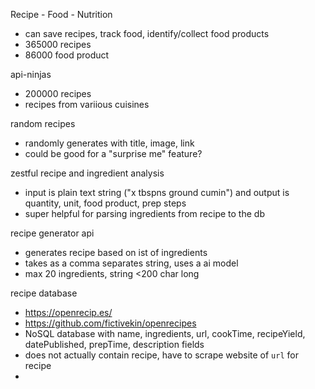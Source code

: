 Recipe - Food - Nutrition
- can save recipes, track food, identify/collect food products
- 365000 recipes
- 86000 food product

api-ninjas
- 200000 recipes
- recipes from variious cuisines

random recipes 
- randomly generates with title, image, link
- could be good for a "surprise me" feature?

zestful recipe and ingredient analysis
- input is plain text string ("x tbspns ground cumin") and output is quantity, unit, food product, prep steps
- super helpful for parsing ingredients from recipe to the db

recipe generator api
- generates recipe based on ist of ingredients
- takes as a comma separates string, uses a ai model
- max 20 ingredients, string <200 char long

recipe database
- https://openrecip.es/
- https://github.com/fictivekin/openrecipes
- NoSQL database with name, ingredients, url, cookTime, recipeYield, datePublished, prepTime, description fields
- does not actually contain recipe, have to scrape website of `url` for recipe
- 
